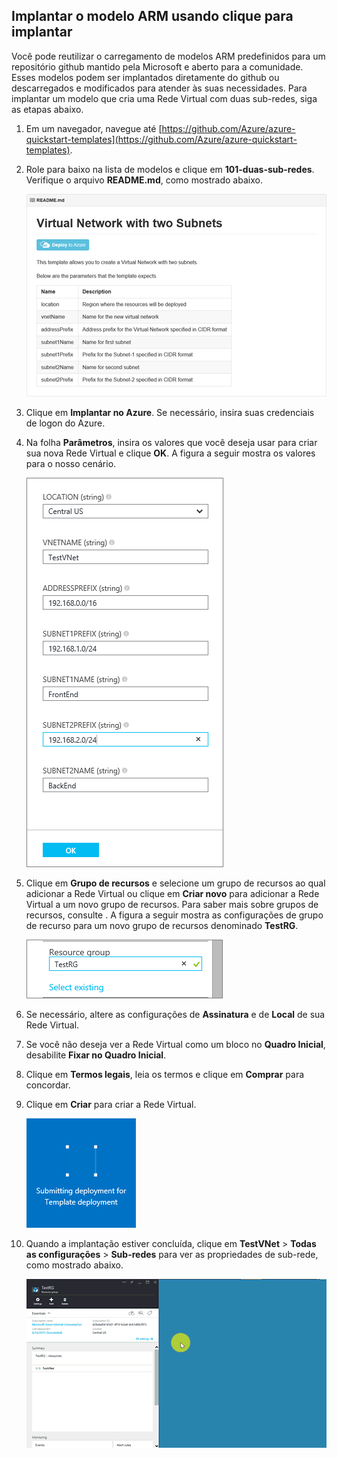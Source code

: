 ## Implantar o modelo ARM usando clique para implantar

Você pode reutilizar o carregamento de modelos ARM predefinidos para um repositório github mantido pela Microsoft e aberto para a comunidade. Esses modelos podem ser implantados diretamente do github ou descarregados e modificados para atender às suas necessidades. Para implantar um modelo que cria uma Rede Virtual com duas sub-redes, siga as etapas abaixo.

1. Em um navegador, navegue até [https://github.com/Azure/azure-quickstart-templates](https://github.com/Azure/azure-quickstart-templates).
2. Role para baixo na lista de modelos e clique em **101-duas-sub-redes**. Verifique o arquivo **README.md**, como mostrado abaixo.

	![Arquivo READEME.md no github](./media/virtual-networks-create-vnet-arm-template-click-include/figure1.png)

3. Clique em **Implantar no Azure**. Se necessário, insira suas credenciais de logon do Azure.
4. Na folha **Parâmetros**, insira os valores que você deseja usar para criar sua nova Rede Virtual e clique **OK**. A figura a seguir mostra os valores para o nosso cenário.

	![Parâmetros de modelo ARM](./media/virtual-networks-create-vnet-arm-template-click-include/figure2.png)

4. Clique em **Grupo de recursos** e selecione um grupo de recursos ao qual adicionar a Rede Virtual ou clique em **Criar novo** para adicionar a Rede Virtual a um novo grupo de recursos. Para saber mais sobre grupos de recursos, consulte [](). A figura a seguir mostra as configurações de grupo de recurso para um novo grupo de recursos denominado **TestRG**.

	![Grupo de recursos](./media/virtual-networks-create-vnet-arm-template-click-include/figure3.png)

5. Se necessário, altere as configurações de **Assinatura** e de **Local** de sua Rede Virtual.
6. Se você não deseja ver a Rede Virtual como um bloco no **Quadro Inicial**, desabilite **Fixar no Quadro Inicial**.
5. Clique em **Termos legais**, leia os termos e clique em **Comprar** para concordar. 
6. Clique em **Criar** para criar a Rede Virtual.

	![Enviando bloco de implantação no portal de visualização](./media/virtual-networks-create-vnet-arm-template-click-include/figure4.png)

7. Quando a implantação estiver concluída, clique em **TestVNet** > **Todas as configurações** > **Sub-redes** para ver as propriedades de sub-rede, como mostrado abaixo.

	![Criar Rede Virtual no portal de visualização](./media/virtual-networks-create-vnet-arm-template-click-include/figure5.gif)

<!---HONumber=Oct15_HO3-->